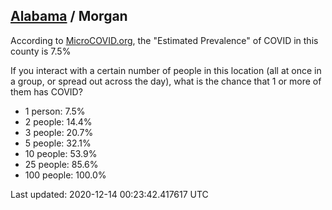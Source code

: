 
## [Alabama](/united-states/alabama) / Morgan

According to [MicroCOVID.org](http://microcovid.org),
the "Estimated Prevalence" of COVID in this county is 7.5%

If you interact with a certain number of people in this location
(all at once in a group, or spread out across the day), what is the chance that
1 or more of them has COVID?

- 1 person: 7.5%
- 2 people: 14.4%
- 3 people: 20.7%
- 5 people: 32.1%
- 10 people: 53.9%
- 25 people: 85.6%
- 100 people: 100.0%

Last updated: 2020-12-14 00:23:42.417617 UTC
